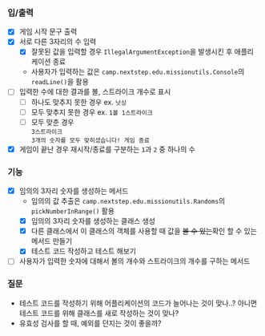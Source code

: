 ### 입/출력
- [x] 게임 시작 문구 출력
- [x] 서로 다른 3자리의 수 입력
  - [x] 잘못된 값을 입력할 경우 `IllegalArgumentException`을 발생시킨 후 애플리케이션 종료
  - 사용자가 입력하는 값은 `camp.nextstep.edu.missionutils.Console`의 `readLine()`을 활용
- [ ] 입력한 수에 대한 결과를 볼, 스트라이크 개수로 표시
  - [ ] 하나도 맞추지 못한 경우 ex. `낫싱`
  - [ ] 모두 맞추지 못한 경우 ex. `1볼 1스트라이크`
  - [ ] 모두 맞춘 경우</br>
  `3스트라이크`</br>
  `3개의 숫자를 모두 맞히셨습니다! 게임 종료`
- [x] 게임이 끝난 경우 재시작/종료를 구분하는 `1`과 `2` 중 하나의 수
### 기능
- [x] 임의의 3자리 숫자를 생성하는 메서드
    - 임의의 값 추출은 `camp.nextstep.edu.missionutils.Randoms`의 `pickNumberInRange()` 활용
    - [x] 임의의 3자리 숫자를 생성하는 클래스 생성
    - [x] 다른 클래스에서 이 클래스의 객체를 사용할 때 값을 ~~볼 수 있는~~확인 할 수 있는 메서드 만들기
    - [x] 테스트 코드 작성하고 테스트 해보기
- [ ] 사용자가 입력한 숫자에 대해서 볼의 개수와 스트라이크의 개수를 구하는 메서드

### 질문
- 테스트 코드를 작성하기 위해 어플리케이션의 코드가 늘어나는 것이 맞나..? 아니면 테스트 코드를 위해 클래스를 새로 작성하는 것이 맞나?
- 유효성 검사를 할 때, 예외를 던지는 것이 좋을까?